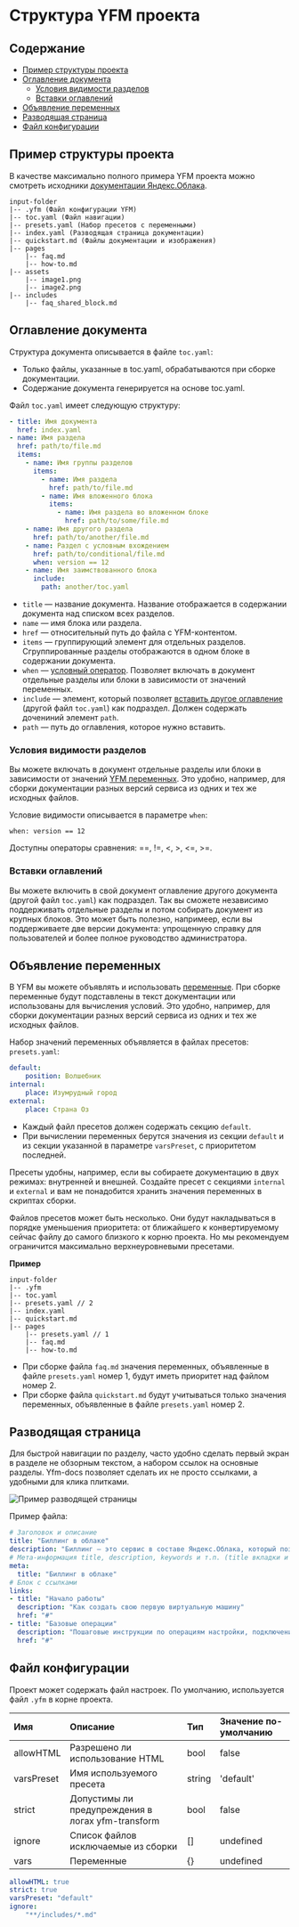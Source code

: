 # Структура YFM проекта

## Содержание

- [Пример структуры проекта](#example)
- [Оглавление документа](#toc)
    - [Условия видимости разделов](#tocWhen)
    - [Вставки оглавлений](#tocIncludes)
- [Объявление переменных](#presets)
- [Разводящая страница](#page)
- [Файл конфигурации](#config)

## Пример структуры проекта <a name="example"></a>

В качестве максимально полного примера YFM проекта можно смотреть исходники [документации Яндекс.Облака](https://github.com/yandex-cloud/docs).

```
input-folder
|-- .yfm (Файл конфигурации YFM)
|-- toc.yaml (Файл навигации)
|-- presets.yaml (Набор пресетов с переменными)
|-- index.yaml (Разводящая страница документации)
|-- quickstart.md (Файлы документации и изображения)
|-- pages
    |-- faq.md
    |-- how-to.md
|-- assets
    |-- image1.png
    |-- image2.png
|-- includes
    |-- faq_shared_block.md
```

## Оглавление документа <a name="toc"></a>

Структура документа описывается в файле `toc.yaml`:

* Только файлы, указанные в toc.yaml, обрабатываются при сборке документации.
* Содержание документа генерируется на основе toc.yaml.

Файл `toc.yaml` имеет следующую структуру:

```yaml
- title: Имя документа
  href: index.yaml
- name: Имя раздела
  href: path/to/file.md
  items:
    - name: Имя группы разделов
      items:
        - name: Имя раздела
          href: path/to/file.md
        - name: Имя вложенного блока
          items:
            - name: Имя раздела во вложенном блоке
              href: path/to/some/file.md
    - name: Имя другого раздела
      href: path/to/another/file.md
    - name: Раздел с условным вхождением
      href: path/to/conditional/file.md
      when: version == 12
    - name: Имя заимствованного блока
      include:
        path: another/toc.yaml
```

* `title` — название документа. Название отображается в содержании документа над списком всех разделов.
* `name` — имя блока или раздела.
* `href` — относительный путь до файла с YFM-контентом.
* `items` — группирующий элемент для отдельных разделов. Сгруппированные разделы отображаются в одном блоке в содержании документа.
* `when` — [условный оператор](#tocIncludes). Позволяет включать в документ отдельные разделы или блоки в зависимости от значений переменных.
* `include` — элемент, который позволяет [вставить другое оглавление](#tocIncludes) (другой файл `toc.yaml`) как подраздел. Должен содержать дочениний элемент `path`.
* `path` — путь до оглавления, которое нужно вставить.

### Условия видимости разделов <a name="tocWhen"></a>

Вы можете включать в документ отдельные разделы или блоки в зависимости от значений [YFM переменных](https://github.com/yandex-cloud/yfm-transform/blob/master/DOCS.md#vars). Это удобно, например, для сборки документации разных версий сервиса из одних и тех же исходных файлов.

Условие видимости описывается в параметре `when`:

```when: version == 12```

Доступны операторы сравнения: ==, !=, <, >, <=, >=.

### Вставки оглавлений <a name="tocIncludes"></a>

Вы можете включить в свой документ оглавление другого документа (другой файл `toc.yaml`) как подраздел. Так вы сможете независимо поддерживать отдельные разделы и потом собирать документ из крупных блоков. Это может быть полезно, напримеер, если вы поддерживаете две версии документа: упрощенную справку для пользователей и более полное руководство администратора.

## Объявление переменных <a name="presets"></a>

В YFM вы можете объявлять и использовать [переменные](https://github.com/yandex-cloud/yfm-transform/blob/master/DOCS.md#vars). При сборке переменные будут подставлены в текст документации или использованы для вычисления условий. Это удобно, например, для сборки документации разных версий сервиса из одних и тех же исходных файлов.

Набор значений переменных объявляется в файлах пресетов: `presets.yaml`:

```yaml
default:
    position: Волшебник
internal:
    place: Изумрудный город
external:
    place: Страна Оз
```
* Каждый файл пресетов должен содержать секцию `default`.
* При вычислении переменных берутся значения из секции `default` и из секции указанной в параметре `varsPreset`, с приоритетом последней.

Пресеты удобны, например, если вы собираете документацию в двух режимах: внутренней и внешней. Создайте пресет с секциями `internal` и `external` и вам не понадобится хранить значения переменных в скриптах сборки.

Файлов пресетов может быть несколько. Они будут накладываться в порядке уменьшения приоритета: от ближайшего к конвертируемому сейчас файлу до самого близкого к корню проекта. Но мы рекомендуем ограничится максимально верхнеуровневыми пресетами.

**Пример**

```
input-folder
|-- .yfm
|-- toc.yaml
|-- presets.yaml // 2
|-- index.yaml
|-- quickstart.md
|-- pages
    |-- presets.yaml // 1
    |-- faq.md
    |-- how-to.md
```

* При сборке файла `faq.md` значения переменных, объявленные в файле `presets.yaml` номер 1, будут иметь приоритет над файлом номер 2.
* При сборке файла `quickstart.md` будут учитываться только значения переменных, объявленные в файле `presets.yaml` номер 2.


## Разводящая страница <a name="page"></a>

Для быстрой навигации по разделу, часто удобно сделать первый экран в разделе не обзорным текстом, а набором ссылок на основные разделы. Yfm-docs позволяет сделать их не просто ссылками, а удобными для клика плитками.

![Пример разводящей страницы](./docsAssets/landing.jpg)

Пример файла:

```yaml
# Заголовок и описание
title: "Биллинг в облаке"
description: "Биллинг — это сервис в составе Яндекс.Облака, который позволяет получать информацию о количестве потребленных ресурсов, проверять расходы денежных средств и оплачивать ресурсы. В Яндекс.Облаке вы платите только за потребленные ресурсы и только за время их фактического использования."
# Мета-информация title, description, keywords и т.п. (title вкладки и разные SEO-теги)
meta:
  title: "Биллинг в облаке"
# Блок с ссылками
links:
- title: "Начало работы"
  description: "Как создать свою первую виртуальную машину"
  href: "#"
- title: "Базовые операции"
  description: "Пошаговые инструкции по операциям настройки, подключения, изменения"
  href: "#"
```

## Файл конфигурации <a name="config"></a>

Проект может содержать файл настроек. По умолчанию, используется файл `.yfm` в корне проекта.

Имя | Описание | Тип | Значение по-умолчанию
:--- | :--- | :--- | :---
allowHTML | Разрешено ли использование HTML | bool | false
varsPreset | Имя используемого пресета | string | 'default'
strict | Допустимы ли предупреждения в логах yfm-transform | bool | false
ignore | Список файлов исключаемые из сборки | [] | undefined
vars | Переменные | {} | undefined

```yaml
allowHTML: true
strict: true
varsPreset: "default"
ignore:
    "**/includes/*.md"
```
